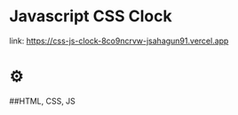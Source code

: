 # Javascript CSS Clock
link:
https://css-js-clock-8co9ncrvw-jsahagun91.vercel.app

# ⚙️
##HTML, CSS, JS